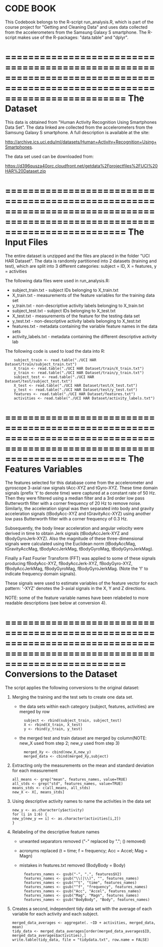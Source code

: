 CODE BOOK
=============================================================================================================================
This Codebook belongs to the R-script run_analysis.R, which is part of the course project for "Getting and Cleaning Data" and uses data 
collected from the accelerometers from the Samsung Galaxy S smartphone. The R-script makes use of the R-packages: "data.table" and "dplyr". 

=============================================================================================================================
The Dataset
=============================================================================================================================
This data is obtained from "Human Activity Recognition Using Smartphones Data Set". The data linked are collected from the accelerometers from 
the Samsung Galaxy S smartphone. A full description is available at the site:

http://archive.ics.uci.edu/ml/datasets/Human+Activity+Recognition+Using+Smartphones.

The data set used can be downloaded from:

https://d396qusza40orc.cloudfront.net/getdata%2Fprojectfiles%2FUCI%20HAR%20Dataset.zip

=============================================================================================================================
The Input Files
=============================================================================================================================
The entire dataset is unzipped and the files are placed in the folder "UCI HAR Dataset". The data is randomly partitioned into 2 datasets 
(training and test), which are split into 3 different categories: subject = ID, X = features, y = activities

The following data files were used in run_analysis.R:

* subject_train.txt 		-	subject IDs belonging to X_train.txt
* X_train.txt 			-	measurements of the feature variables for the training data set
* y_train.txt 			-	non-descriptive activity labels belonging to X_train.txt
* subject_test.txt 		-	subject IDs belonging to X_test.txt
* X_test.txt 			-	measurements of the feature for the testing data set
* y_test.txt 			-	non-descriptive activity labels belonging to X_test.txt
* features.txt 			-	metadata containing the variable feature names in the data sets
* activity_labels.txt		-	metadata containing the different descriptive activity lab

The following code is used to load the data into R:

		subject_train <- read.table("./UCI HAR Dataset/train/subject_train.txt")
		X_train <- read.table("./UCI HAR Dataset/train/X_train.txt")
		y_train <- read.table("./UCI HAR Dataset/train/y_train.txt")
		subject_test <- read.table("./UCI HAR Dataset/test/subject_test.txt")
		X_test <- read.table("./UCI HAR Dataset/test/X_test.txt")
		y_test <- read.table("./UCI HAR Dataset/test/y_test.txt")
		features <- read.table("./UCI HAR Dataset/features.txt")
		activities <- read.table("./UCI HAR Dataset/activity_labels.txt")

=============================================================================================================================
The Features Variables
=============================================================================================================================
The features selected for this database come from the accelerometer and gyroscope 3-axial raw signals tAcc-XYZ and tGyro-XYZ. These time domain signals (prefix 't' to denote time) were captured at a constant rate of 50 Hz. Then they were filtered using a median filter and a 3rd order low pass Butterworth filter with a corner frequency of 20 Hz to remove noise. Similarly, the acceleration signal was then separated into body and gravity acceleration signals (tBodyAcc-XYZ and tGravityAcc-XYZ) using another low pass Butterworth filter with a corner frequency of 0.3 Hz.

Subsequently, the body linear acceleration and angular velocity were derived in time to obtain Jerk signals (tBodyAccJerk-XYZ and tBodyGyroJerk-XYZ). Also the magnitude of these three-dimensional signals were calculated using the Euclidean norm (tBodyAccMag, tGravityAccMag, tBodyAccJerkMag, tBodyGyroMag, tBodyGyroJerkMag).

Finally a Fast Fourier Transform (FFT) was applied to some of these signals producing fBodyAcc-XYZ, fBodyAccJerk-XYZ, fBodyGyro-XYZ, fBodyAccJerkMag, fBodyGyroMag, fBodyGyroJerkMag. (Note the 'f' to indicate frequency domain signals).

These signals were used to estimate variables of the feature vector for each pattern:
'-XYZ' denotes the 3-axial signals in the X, Y and Z directions.

NOTE: some of the feature variable names have been relabeled to more readable descriptions (see below at conversion 4).

=============================================================================================================================
Conversions to the Dataset
=============================================================================================================================
The script applies the following conversions to the original dataset:

 1. Merging the training and the test sets to create one data set.
	- the data sets within each category (subject, features, activities) are merged by row
	
			subject <- rbind(subject_train, subject_test)
			X <- rbind(X_train, X_test)
			y <- rbind(y_train, y_test)

	- the merged test and train dataset are merged by column(NOTE: new_X used from step 2; new_y used from step 3)
	
			merged_Xy <- cbind(new_X,new_y) 				
			merged_data <- cbind(merged_Xy,subject)
	
 2. Extracting only the measurements on the mean and standard deviation for each measurement
 
		all_means <- grep("mean", features_names, value=TRUE)
		all_stds <- grep("std", features_names, value=TRUE)
		means_stds <- c(all_means, all_stds)
		new_X <- X[, means_stds]
 
 3. Using descriptive activity names to name the activities in the data set 
 
		new_y <- as.character(y$activity)
		for (i in 1:6) {
		new_y[new_y == i] <- as.character(activities[i,2])
		}
 
 4. Relabeling of the descriptive feature names
 	- unwanted separators removed ("-" replaced by "."; () removed)
	- acronyms replaced (t = time; f = frequency; Acc = Accel; Mag = Magn) 
	- mistakes in features.txt removed (BodyBody = Body)
		
			features_names <- gsub("-", ".", features$V2)
			features_names <- gsub("\\(|\\)", "", features_names)
			features_names <- gsub("^t", "time", features_names)
			features_names <- gsub("^f", "frequency", features_names)
			features_names <- gsub("Acc", "Accel", features_names)
			features_names <- gsub("Mag", "Magn", features_names)
			features_names <- gsub("BodyBody", "Body", features_names)
		
 5. Creates a second, independent tidy data set with the average of each variable for each activity and each subject.
	
		merged_data_averages <- aggregate(. ~ID + activities, merged_data, mean)
		tidy_data <- merged_data_averages[order(merged_data_averages$ID, merged_data_averages$activities),]
		write.table(tidy_data, file = "tidydata.txt", row.name = FALSE)
		
